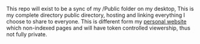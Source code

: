 This repo will exist to be a sync of my /Public folder on my desktop, This is my complete directory public directory, hosting and linking everything I choose to share to everyone. This is different form my [personal website](willemdoesnt.neocities.org) which non-indexed pages and will have token controlled viewership, thus not fully private.